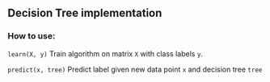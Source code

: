 ## Decision Tree implementation

### How to use:

`learn(X, y)`
Train algorithm on matrix `X` with class labels `y`.

`predict(x, tree)`
Predict label given new data point `x` and decision tree `tree`